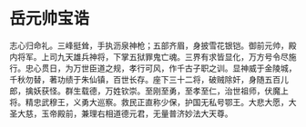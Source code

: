 # 岳元帅宝诰

志心归命礼。三峰挺耸，手执沥泉神枪；五部齐眉，身披雪花银铠。御前元帅，殿内将军。上司九天雄兵神将，下掌五狱罪鬼亡魂。三界有求皆显化，万方号令尽施行。忠心贯日，为万世臣道之规，孝行可风，作千古子职之训。显神威于金陵城，千秋勿替，著功绩于朱仙镇，百世长存。座下三十二将，破贼除奸，身随五百儿郎，擒妖获怪。群生载德，万姓钦崇。至刚至勇，至孝至仁，治世祖师，伏魔上将。精忠武穆王，义勇大巡察。救民正直称少保，护国无私号鄂王。大悲大愿，大圣大慈，玉帝殿前，兼理右相道德元君，无量普济妙法大天尊。
